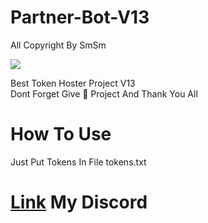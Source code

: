 # Partner-Bot-V13
All Copyright By SmSm

<img src = "https://discord.c99.nl/widget/theme-2/349942964904001546.png"></div>

Best Token Hoster Project V13  
Dont Forget Give 🌟 Project And Thank You All

# How To Use
Just Put Tokens In File tokens.txt











# [Link](https://discord.gg/7MaVp5HCSh) My Discord 
